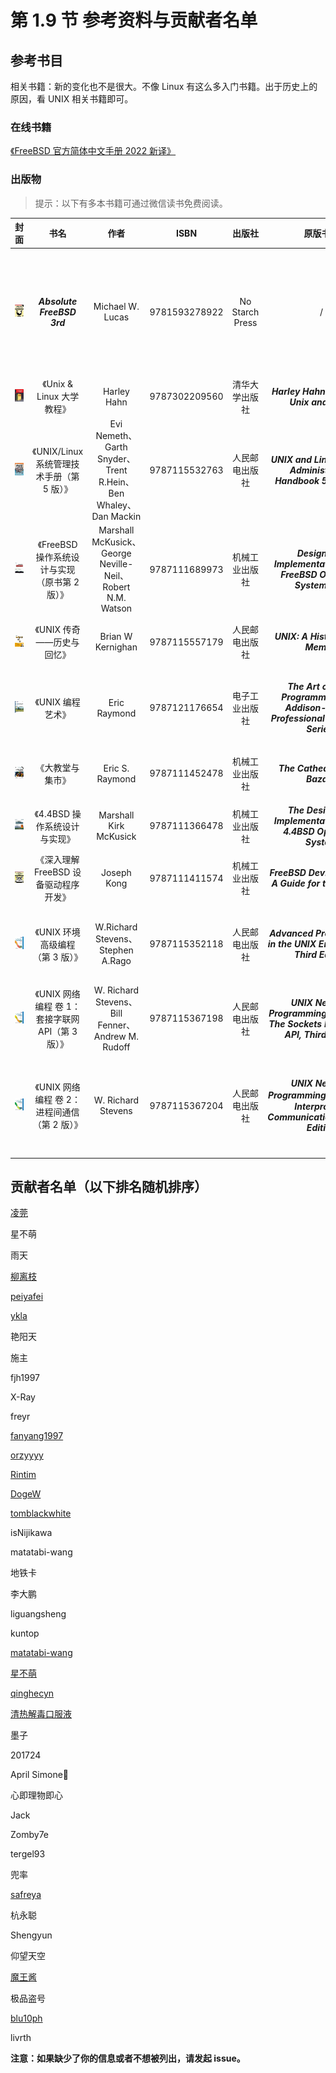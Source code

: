 # 第 1.9 节 参考资料与贡献者名单

## 参考书目

相关书籍：新的变化也不是很大。不像 Linux 有这么多入门书籍。出于历史上的原因，看 UNIX 相关书籍即可。

### 在线书籍

[《FreeBSD 官方简体中文手册 2022 新译》](https://handbook.bsdcn.org/)

### 出版物

> 提示：以下有多本书籍可通过微信读书免费阅读。

|                                                    封面                                                     |                       书名                        |                              作者                              |     ISBN      |     出版社      |                                      原版书名                                       |                                      说明                                      |
| :---------------------------------------------------------------------------------------------------------: | :-----------------------------------------------: | :------------------------------------------------------------: | :-----------: | :-------------: | :---------------------------------------------------------------------------------: | :----------------------------------------------------------------------------: |
| ![Absolute FreeBSD, 3rd Edition: The Complete Guide to FreeBS](../.gitbook/assets/QQ图片20220527141115.png) |            _**Absolute FreeBSD 3rd**_             |                        Michael W. Lucas                        | 9781593278922 | No Starch Press |                                          /                                          | 英文版，目前没有译文。词汇包括内容都非常基础。**有计算机基础的人不需要阅读。** |
|                            ![Unix & Linux大学教程](../.gitbook/assets/unix3.png)                            |             《Unix & Linux 大学教程》             |                          Harley Hahn                           | 9787302209560 | 清华大学出版社  |                     _**Harley Hahn's Guide to Unix and Linux**_                     |                                   命令行基础                                   |
|                    ![UNIX/Linux 系统管理技术手册（第5版）](../.gitbook/assets/unix4.png)                    |    《UNIX/Linux 系统管理技术手册（第 5 版）》     | Evi Nemeth、Garth Snyder、Trent R.Hein、Ben Whaley、Dan Mackin | 9787115532763 | 人民邮电出版社  |           _**UNIX and Linux System Administration Handbook 5th Edition**_           |                             命令行进阶与 UNIX 基础                             |
|               ![FreeBSD 操作系统设计与实现（原书第二版）](../.gitbook/assets/freebsd2rd.png)                |   《FreeBSD 操作系统设计与实现（原书第 2 版）》   |   Marshall McKusick、George Neville-Neil、Robert N.M. Watson   | 9787111689973 | 机械工业出版社  |        _**Design and Implementation of the FreeBSD Operating System, 2nd**_         |                                主要讲解了内核。                                |
|                        ![UNIX 传奇：历史与回忆](../.gitbook/assets/unixchuanqi.jpg)                         |             《UNIX 传奇——历史与回忆》             |                       Brian W Kernighan                        | 9787115557179 | 人民邮电出版社  |                         _**UNIX: A History and a Memoir**_                          |                          主要讲解了 UNIX 的发展历史。                          |
|                             ![UNIX 编程艺术](../.gitbook/assets/s11345267.jpg)                              |                 《UNIX 编程艺术》                 |                          Eric Raymond                          | 9787121176654 | 电子工业出版社  | _**The Art of UNIX Programming (The Addison-Wesley Professional Computng Series)**_ |                   主要讲解了 UNIX 的设计哲学与软件工程理论。                   |
|                             ![大教堂与集市](../.gitbook/assets/dajiaotang.jpg)                              |                 《大教堂与集市》                  |                        Eric S. Raymond                         | 9787111452478 | 机械工业出版社  |                          _**The Cathedral & the Bazaar**_                           |                          主要介绍了开源运动的发展史。                          |
|                          ![4.4BSD 操作系统设计与实现](../.gitbook/assets/4BSD.png)                          |           《4.4BSD 操作系统设计与实现》           |                     Marshall Kirk McKusick                     | 9787111366478 | 机械工业出版社  |         _**The Design and Implementation of the 4.4BSD Operating System**_          |                           4.4BSD 操作系统设计与实现                            |
|                     ![深入理解 FreeBSD 设备驱动程序开发](../.gitbook/assets/qudong.png)                     |       《深入理解 FreeBSD 设备驱动程序开发》       |                          Joseph Kong                           | 9787111411574 | 机械工业出版社  |               _**FreeBSD Device Drivers: A Guide for the Intrepid**_                |                            FreeBSD 设备驱动程序开发                            |
|                          ![UNIX环境高级编程（第3版）](../.gitbook/assets/unix.png)                          |         《UNIX 环境高级编程（第 3 版）》          |               W.Richard Stevens、Stephen A.Rago                | 9787115352118 | 人民邮电出版社  |          _**Advanced Programming in the UNIX Environment, Third Edition**_          |                   深入了解驱动 UNIX 内核的编程接口的实用知识                   |
|                ![UNIX 网络编程 卷 1：套接字联网 API（第3版）](../.gitbook/assets/unix1.png)                 | 《UNIX 网络编程 卷 1：套接字联网 API（第 3 版）》 |       W. Richard Stevens、Bill Fenner、Andrew M. Rudoff        | 9787115367198 | 人民邮电出版社  | _**UNIX Network Programming, Volume 1: The Sockets Networking API, Third Edition**_ |                        如何使用套接字 API 进行网络编程                         |
|                  ![UNIX 网络编程 卷 2：进程间通信（第2版）](../.gitbook/assets/unix2.jpg)                   |   《UNIX 网络编程 卷 2：进程间通信（第 2 版）》   |                       W. Richard Stevens                       | 9787115367204 | 人民邮电出版社  | _**UNIX Network Programming,Vovum 2：Interprocess Communications,Second Edition**_  |       深入了解各种进程间通信形式。**这书原作者没出第 3 版，不用再找了**        |

## 贡献者名单（以下排名随机排序）

[凌莞](https://clansty.com)

星不萌

雨天

[柳离枝](https://github.com/liulitchi)

[peiyafei](https://github.com/peiyafei)

[ykla](https://github.com/ykla)

艳阳天

施主

fjh1997

X-Ray

freyr

[fanyang1997](https://github.com/fanyang1997)

[orzyyyy](https://github.com/orzyyyy)

[Rintim](https://github.com/Rintim)

[DogeW](https://github.com/DogeW)

[tomblackwhite](https://github.com/tomblackwhite)

isNijikawa

matatabi-wang

地铁卡

李大鹏

liguangsheng

kuntop

[matatabi-wang](https://github.com/matatabi-wang)

[星不萌](https://www.moebsd.cn)

[qinghecyn](https://github.com/qinghecyn)

[清热解毒口服液](https://linuxacme.cn)

墨子

201724

April Simone🍥

心即理物即心

Jack

Zomby7e

tergel93

兜率

[safreya](https://github.com/safreya)

杭永聪

Shengyun

仰望天空

[魔王酱](https://github.com/maouchandesu)

极品盗号

[blu10ph](https://github.com/blu10ph)

livrth

**注意：如果缺少了你的信息或者不想被列出，请发起 issue。**